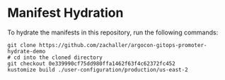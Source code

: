 # Manifest Hydration

To hydrate the manifests in this repository, run the following commands:

```shell
git clone https://github.com/zachaller/argocon-gitops-promoter-hydrate-demo
# cd into the cloned directory
git checkout 0e339990cf75dd980ffa1462f63f4c62372fc452
kustomize build ./user-configuration/production/us-east-2
```
